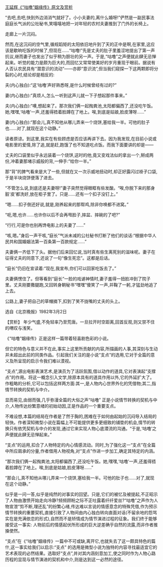 [王延辉《“咕噜”姻缘传》原文及赏析](https://www.vrrw.net/wx/15284.html)

“去吧,去吧,快到外边消消气就好了。小小夫妻的,离什么婚呀!”俨然是一副民事法庭庭长气派的公社秘书,笑嘻嘻地把一对年轻的农村夫妻推到了门外的长椅上。

走廊上一片沉闷。

然而,在这沉闷的空气里,循规蹈矩的太阳依旧地升到了天的正中是啊,在家里,这应该是歇晌吃饭的时候了,但现在……“咕噜!”先是丈夫的肚子里羞涩地提出了第一声抗议,继而妻子也发出了似乎稍为胆壮的另一声。于是,“咕噜”之声便就此肆无忌惮起来。听觉的能力是颇为巨大的,而回忆又常常使美好的岁月重现于眼前。据说有人否认农民具有“潜意识的流动”——亦即“意识流”,但当我们窥探一下这两颗即将分裂的心时,结论却是相反的:

夫(内心独白):“这‘咕噜’声好熟悉呀,是什么时候曾经有过的?”

妻(内心独白):“真烦人,怎么一听到这声儿就一下子想起那件事来。”

夫(内心独白):“噢,想起来了。那次我们俩一起掏粪池,太阳都偏西了,还没吃午饭。她,嘿嘿,‘咕噜’一声,还羞得捂着脸蹲在了地上。唉,到底是姑娘,脸皮薄呀……”

妻(内心独白):“那会儿,真不知他从哪儿弄来一个烧饼,塞给我一半。可他的肚子也……对了,就现在这个动静。”

读者原谅。到这里,我实在有些顾虑是否应该再讲下去。因为我发现,在目前小说或电影里的爱情,除了追,就是赶,跑饿了也不知道吃点饭。而我下面要讲的却是——

丈夫的口袋里似乎永远装着一个烧饼,这时的他,竟又变戏法似的拿出一个,掰成两份,冲着妻那堵示威般的背,一伸手:“给你一半。”

那“背”的脾气看来是大了一些,但就在又一次示威地扭动时,却正好露闪过褂子口袋,于是半块烧饼便落了进去。

“不管怎么说,到底还是夫妻呀!”妻子突然觉得眼眶有些发酸。“唉,你脱下来的那身脏‘皮’都洗好,放在柜子里了。只是……还有一个扣子没钉上。”

“嗯……扣子倒还好说,就是,刚养起来的那帮鸡,除非你唤都不进窝。”

“呃,嗯,也许……也许你以后不会再甩脸子,摔盆、摔碗的了吧?”

“行行,可是你也别再馋电影上的夫妻了……”

“咳,嗯。”身后一声干咳,“庭长”气派未减的公社秘书打断了他们的谈话:“根据中华人民共和国婚姻法第一百条第一百款规定……”

夫妻俩一齐低下了头。据他们后来回忆说,当时真有些生离死别的滋味呢。妻子在征得丈夫的同意下,还说了一句“像生死恋”。这都是后话。

“庭长”仍旧在宣读着:“现在,我宣布,你们可以回家吃饭去了。”

夫妻俩愣住了。但等看到“庭长”一脸的戏谑神情时,妻子羞得一扭脸冲到了院子里。丈夫刚要撒腿跑,又回转身朝秘书“嘿嘿”傻笑了一声,并鞠了一躬,才猛劲地追了上去。

公路上,妻子把自己的草帽摘下,扣到了笑不拢嘴的丈夫的头上。

选自《北京晚报》1982年3月2日



【赏析】 年少气盛,不免轻率乃至荒唐。一旦拉开时空距离,回首反观,则又禁不住的喟叹与浅笑。

《“咕噜”姻缘传》正是这样一篇带着轻喜剧色彩的小说。

但它的特色与意义并不在此,事实上这里所贡献的内容,所描画的人事,其深刻与生动并未超出此前的同类作品。引起我们关注的是小说“支点”的选用,它对于全篇的意义及所呈现的启示令我们难以漠视。

“支点”,源出电影表演艺术,是演员为了活跃氛围,借以动作的道具,它对表演起“支撑点”的作用。将这一概念引入文学,除原本具有的道具作用以外,它的外延扩大了。作粗略的分析,它可以包括这样两方面:其一,是人物内心世界外化的凭借物;其二,指情节转换的契机与中介。

显而易见,由弱而强,几乎弥漫全篇的大俗之声“咕噜” 正是小说情节转换的契机与中介,人物传达纷繁意绪的初始动因,正是作品的一个重要支点。

不难设想,本篇的结局在作者是了然于胸的,困难在于如何由起始的沉闷导入结局的轻快。作者深知微型小说在篇幅上不可能提供更多更细致的铺垫的机会,情节的转换只有依凭契机与中介的发现,通过它来实现人物心底潜流的沟通。“于是,‘咕噜’之声便就此肆无忌惮起来。”

“支点”的运用,扣合了人物特定的内心情感流动。同时,为了强化这一“支点”在全篇中所应肩承的分量,作者借用人物视角,对“支点”作进一步加工,确定其特定的内涵。

“那次我们俩一起掏粪池,太阳都偏西了,还没吃午饭。她,嘿嘿,‘咕噜’一声,还羞得捂着脸蹲在了地上。唉,到底是姑娘,脸皮薄呀……”

“那会儿,真不知他从哪儿弄来一个烧饼,塞给我一半。可他的肚子也……对了,就现在这个动静。”

似乎是一问一答,似乎是纯然的对事实的回望。只是,它们的被忆及被提起,不正昭示了人物由激愤开始走向冷静?频频顾盼之际不正吐露着纤纤爱丝?“咕噜”之声作为人物宣泄“剪不断,理还乱”的纷繁心绪,传达难以言说的情感意念的特殊凭借,作为预示情节转换的重要契机,直接引致了人物间由内心独白转向直面对话(不留余地的怨骂实在是充满依恋的形式),自然而不是矫情成为情节演进过程的征象。我们终于能够接受这一事实: 人物前后的情感起伏所形成的巨大逆差确乎自然的流露,而非作者推搡使然。

“支点”在《“咕噜”姻缘传》一篇中不可或缺,离开它,也就失去了这一颇具特色的篇什,这一事实给我们以启示:“支点” 的选用是微型小说为独特的内容寻找最适宜它的艺术表现的必然结果。选取好“支点”,并对其内涵刻意加工,使之同时作为人物心路历程的显现与情节演进的契机和中介,则是达到这一必然的途径。

